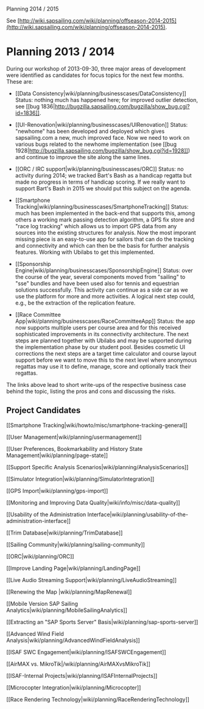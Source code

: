 Planning 2014 / 2015

See [http://wiki.sapsailing.com/wiki/planning/offseason-2014-2015](http://wiki.sapsailing.com/wiki/planning/offseason-2014-2015).

# Planning 2013 / 2014

During our workshop of 2013-09-30, three major areas of development were identified as candidates for focus topics for the next few months. These are:

* [[Data Consistency|wiki/planning/businesscases/DataConsistency]] Status: nothing much has happened here; for improved outlier detection, see [[bug 1836|http://bugzilla.sapsailing.com/bugzilla/show_bug.cgi?id=1836]].

* [[UI-Renovation|wiki/planning/businesscases/UIRenovation]] Status: "newhome" has been developed and deployed which gives sapsailing.com a new, much improved face. Now we need to work on various bugs related to the newhome implementation (see [[bug 1928|http://bugzilla.sapsailing.com/bugzilla/show_bug.cgi?id=1928]]) and continue to improve the site along the same lines.

* [[ORC / IRC support|wiki/planning/businesscases/ORC]] Status: no activity during 2014; we tracked Bart's Bash as a handicap regatta but made no progress in terms of handicap scoring. If we really want to support Bart's Bash in 2015 we should put this subject on the agenda.

* [[Smartphone Tracking|wiki/planning/businesscases/SmartphoneTracking]] Status: much has been implemented in the back-end that supports this, among others a working mark passing detection algorithm, a GPS fix store and "race log tracking" which allows us to import GPS data from any sources into the existing structures for analysis. Now the most imporant missing piece is an easy-to-use app for sailors that can do the tracking and connectivity and which can then be the basis for further analysis features. Working with Ubilabs to get this implemented.

* [[Sponsorship Engine|wiki/planning/businesscases/SponsorshipEngine]] Status: over the course of the year, several components moved from "sailing" to "sse" bundles and have been used also for tennis and equestrian solutions successfully. This activity can continue as a side car as we use the platform for more and more activities. A logical next step could, e.g., be the extraction of the replication feature.

* [[Race Committee App|wiki/planning/businesscases/RaceCommitteeApp]] Status: the app now supports multiple users per course area and for this received sophisticated improvements in its connectivity architecture. The next steps are planned together with Ubilabs and may be supported during the implementation phase by our student pool. Besides cosmetic UI corrections the next steps are a target time calculator and course layout support before we want to move this to the next level where anonymous regattas may use it to define, manage, score and optionally track their regattas.

The links above lead to short write-ups of the respective business case behind the topic, listing the pros and cons and discussing the risks.

## Project Candidates

[[Smartphone Tracking|wiki/howto/misc/smartphone-tracking-general]]

[[User Management|wiki/planning/usermanagement]]

[[User Preferences, Bookmarkability and History State Management|wiki/planning/page-state]]

[[Support Specific Analysis Scenarios|wiki/planning/AnalysisScenarios]]

[[Simulator Integration|wiki/planning/SimulatorIntegration]]

[[GPS Import|wiki/planning/gps-import]]

[[Monitoring and Improving Data Quality|wiki/info/misc/data-quality]]

[[Usability of the Administration Interface|wiki/planning/usability-of-the-administration-interface]]

[[Trim Database|wiki/planning/TrimDatabase]]

[[Sailing Community|wiki/planning/sailing-community]]

[[ORC|wiki/planning/ORC]]

[[Improve Landing Page|wiki/planning/LandingPage]]

[[Live Audio Streaming Support|wiki/planning/LiveAudioStreaming]]

[[Renewing the Map |wiki/planning/MapRenewal]]

[[Mobile Version SAP Sailing Analytics|wiki/planning/MobileSailingAnalytics]]

[[Extracting an "SAP Sports Server" Basis|wiki/planning/sap-sports-server]]

[[Advanced Wind Field Analysis|wiki/planning/AdvancedWindFieldAnalysis]]

[[ISAF SWC Engagement|wiki/planning/ISAFSWCEngagement]]

[[AirMAX vs. MikroTik|/wiki/planning/AirMAXvsMikroTik]]

[[ISAF-Internal Projects|wiki/planning/ISAFInternalProjects]]

[[Microcopter Integration|wiki/planning/Microcopter]]

[[Race Rendering Technology|wiki/planning/RaceRenderingTechnology]]